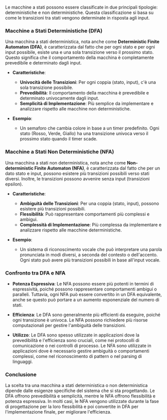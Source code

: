 Le macchine a stati possono essere classificate in due principali tipologie: deterministiche e non deterministiche. Questa classificazione si basa su come le transizioni tra stati vengono determinate in risposta agli input.

### Macchine a Stati Deterministiche (DFA)

Una macchina a stati deterministica, nota anche come **Deterministic Finite Automaton (DFA)**, è caratterizzata dal fatto che per ogni stato e per ogni input possibile, esiste una e una sola transizione verso il prossimo stato. Questo significa che il comportamento della macchina è completamente prevedibile e determinato dagli input.

- **Caratteristiche**:
  - **Univocità delle Transizioni**: Per ogni coppia (stato, input), c'è una sola transizione possibile.
  - **Prevedibilità**: Il comportamento della macchina è prevedibile e determinato univocamente dagli input.
  - **Semplicità di Implementazione**: Più semplice da implementare e analizzare rispetto alle macchine non deterministiche.

- **Esempio**:
  - Un semaforo che cambia colore in base a un timer predefinito. Ogni stato (Rosso, Verde, Giallo) ha una transizione univoca verso il prossimo stato quando il timer scade.

### Macchine a Stati Non Deterministiche (NFA)

Una macchina a stati non deterministica, nota anche come **Non-deterministic Finite Automaton (NFA)**, è caratterizzata dal fatto che per un dato stato e input, possono esistere più transizioni possibili verso stati diversi. Inoltre, le transizioni possono avvenire senza input (transizioni epsilon).

- **Caratteristiche**:
  - **Ambiguità delle Transizioni**: Per una coppia (stato, input), possono esistere più transizioni possibili.
  - **Flessibilità**: Può rappresentare comportamenti più complessi e ambigui.
  - **Complessità di Implementazione**: Più complessa da implementare e analizzare rispetto alle macchine deterministiche.

- **Esempio**:
  - Un sistema di riconoscimento vocale che può interpretare una parola pronunciata in modi diversi, a seconda del contesto o dell'accento. Ogni stato può avere più transizioni possibili in base all'input vocale.

### Confronto tra DFA e NFA

- **Potenza Espressiva**: Le NFA possono essere più potenti in termini di espressività, poiché possono rappresentare comportamenti ambigui o paralleli. Tuttavia, ogni NFA può essere convertito in un DFA equivalente, anche se questo può portare a un aumento esponenziale del numero di stati.

- **Efficienza**: Le DFA sono generalmente più efficienti da eseguire, poiché ogni transizione è univoca. Le NFA possono richiedere più risorse computazionali per gestire l'ambiguità delle transizioni.

- **Utilizzo**: Le DFA sono spesso utilizzate in applicazioni dove la prevedibilità e l'efficienza sono cruciali, come nei protocolli di comunicazione o nei controlli di processo. Le NFA sono utilizzate in applicazioni dove è necessario gestire ambiguità o comportamenti complessi, come nel riconoscimento di pattern o nel parsing di linguaggi.

### Conclusione

La scelta tra una macchina a stati deterministica o non deterministica dipende dalle esigenze specifiche del sistema che si sta progettando. Le DFA offrono prevedibilità e semplicità, mentre le NFA offrono flessibilità e potenza espressiva. In molti casi, le NFA vengono utilizzate durante la fase di progettazione per la loro flessibilità e poi convertite in DFA per l'implementazione finale, per migliorare l'efficienza.